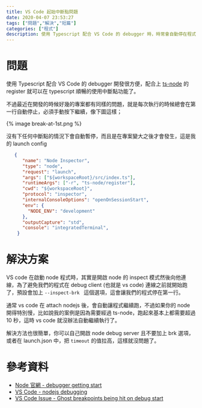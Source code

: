 ```yaml
---
title: VS Code 起始中斷點問題
date: 2020-04-07 23:53:27
tags: ["問題","解決","短篇"]
categories: ["程式"]
description: 使用 Typescript 配合 VS Code 的 debugger 時，時常會自動停在程式的第一行，這篇文章解釋了一個可能的原因和解決方法。
---
```

# 問題

使用 Typescript 配合 VS Code 的 debugger 開發很方便，配合上 [ts-node](https://github.com/TypeStrong/ts-node) 的 register 就可以在 typescript 順暢的使用中斷點功能了。

不過最近在開發的時候好幾的專案都有同樣的問題，就是每次執行的時候總會在第一行自動停止，必須手動按下繼續，像下圖這樣；

{% image break-at-1st.png %}

沒有下任何中斷點的情況下會自動暫停，而且是在專案變大之後才會發生，這是我的 launch config

```json
   {
      "name": "Node Inspector",
      "type": "node",
      "request": "launch",
      "args": ["${workspaceRoot}/src/index.ts"],
      "runtimeArgs": ["-r", "ts-node/register"],
      "cwd": "${workspaceRoot}",
      "protocol": "inspector",
      "internalConsoleOptions": "openOnSessionStart",
      "env": {
        "NODE_ENV": "development"
      },
      "outputCapture": "std",
      "console": "integratedTerminal",
    }
```

# 解決方案

VS code 在啟動 node 程式時，其實是開啟 node 的 inspect 模式然後向他連線，為了避免我們的程式在 debug client (也就是 vs code) 連線之前就開始跑了，預設會加上 `--inspect-brk	` 這個選項，這會讓我們的程式停在第一行。

通常 vs code 在 attach nodejs 後，會自動讓程式繼續跑，不過如果你的 node 開得特別慢，比如說我的案例是因為需要經過 ts-node，跑起來基本上都需要超過 10 秒，這時 vs code 就沒辦法自動繼續執行了。

解決方法也很簡單，你可以自己開啟 node debug server 且不要加上 brk 選項，或者在 launch.json 中，把 `timeout` 的值拉高，這樣就沒問題了。


# 參考資料
- [Node 官網 - debugger getting start](https://nodejs.org/en/docs/guides/debugging-getting-started/)
- [VS Code - nodejs debugging](https://code.visualstudio.com/docs/nodejs/nodejs-debugging)
- [VS Code Issue - Ghost breakpoints being hit on debug start](https://github.com/Microsoft/vscode/issues/49222)
